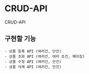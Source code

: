 # CRUD-API
CRUD-API

## 구현할 기능
```
- 상품 등록 API (여러건, 단건)
- 상품 조회 API (여러건, 여러 조건, 페이징)
- 상품 수정 API (여러건, 단건)
- 상품 삭제 API (여러건, 단건)
```
